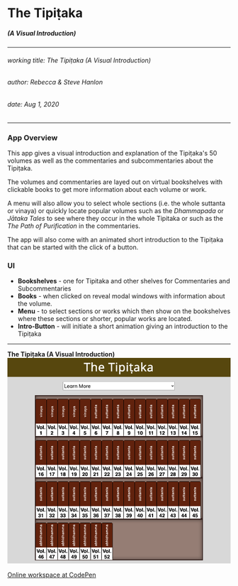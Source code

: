 # The Tipi&#7789;aka
##### (A Visual Introduction)
---
###### working title: _The Tipi&#7789;aka (A Visual Introduction)_
###### author: Rebecca & Steve Hanlon
###### date: Aug 1, 2020
---

### App Overview
This app gives a visual introduction and explanation of the Tipi&#7789;aka's 50 volumes as well as the commentaries and subcommentaries about the Tipi&#7789;aka.  

The volumes and commentaries are layed out on virtual bookshelves with clickable books to get more information about each volume or work.  

A menu will also allow you to select whole sections (i.e. the whole suttanta or vinaya) or quickly locate popular volumes such as the _Dhammapada_ or _J&#257;taka Tales_ to see where they occur in the whole Tipitaka or such as the _The Path of Purification_ in the commentaries.

The app will also come with an animated short introduction to the Tipi&#7789;aka that can be started with the click of a button.


### UI
-  __Bookshelves__ - one for Tipitaka and other shelves for Commentaries and Subcommentaries
- __Books__ - when clicked on reveal modal windows with information about the volume.
- __Menu__ - to select sections or works which then show on the bookshelves where these sections or shorter, popular works are located.
- __Intro-Button__ - will initiate a short animation giving an introduction to the Tipi&#7789;aka

<hr /> 

**The Tipi&#7789;aka (A Visual Introduction)** 
![The Tipi&#7789;aka](images/ui_sketches/tipitaka_ui_sample1.png)



[Online workspace at CodePen](https://codepen.io/SixStringsCoder/pen/6887a6d9c1d9a4978ef70ad80586d343)
